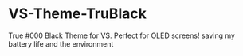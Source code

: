 # VS-Theme-TruBlack
True #000 Black Theme for VS. Perfect for OLED screens! saving my battery life and the environment
